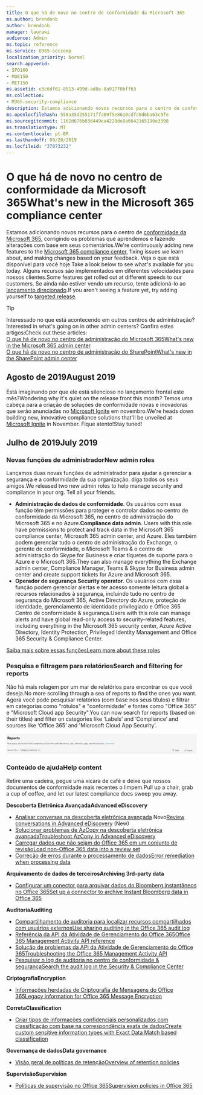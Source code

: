 ```yaml
---
title: O que há de novo no centro de conformidade da Microsoft 365
ms.author: brendonb
author: brendonb
manager: laurawi
audience: Admin
ms.topic: reference
ms.service: O365-seccomp
localization_priority: Normal
search.appverid:
- SPO160
- MOE150
- MET150
ms.assetid: e3c6df61-8513-499d-ad8e-8a91770bff63
ms.collection:
- M365-security-compliance
description: Estamos adicionando novos recursos para o centro de conformidade da Microsoft 365, corrigindo os problemas que aprendemos e fazendo alterações com base em seus comentários. Descubra o que temos para este mês.
ms.openlocfilehash: 558a35d255171ffa09f5e8610cdfc0d6ba63c9fe
ms.sourcegitcommit: 1162d676b036449ea4220de8a6642165190e3398
ms.translationtype: MT
ms.contentlocale: pt-BR
ms.lasthandoff: 09/20/2019
ms.locfileid: "37073232"
---
```

# <a name="whats-new-in-the-microsoft-365-compliance-center"></a><span data-ttu-id="db3ba-104">O que há de novo no centro de conformidade da Microsoft 365</span><span class="sxs-lookup"><span data-stu-id="db3ba-104">What's new in the Microsoft 365 compliance center</span></span>

<span data-ttu-id="db3ba-105">Estamos adicionando novos recursos para o centro de [conformidade da Microsoft 365](microsoft-365-compliance-center.md), corrigindo os problemas que aprendemos e fazendo alterações com base em seus comentários.</span><span class="sxs-lookup"><span data-stu-id="db3ba-105">We're continuously adding new features to the [Microsoft 365 compliance center](microsoft-365-compliance-center.md), fixing issues we learn about, and making changes based on your feedback.</span></span> <span data-ttu-id="db3ba-106">Veja o que está disponível para você hoje.</span><span class="sxs-lookup"><span data-stu-id="db3ba-106">Take a look below to see what's available for you today.</span></span> <span data-ttu-id="db3ba-107">Alguns recursos são implementados em diferentes velocidades para nossos clientes.</span><span class="sxs-lookup"><span data-stu-id="db3ba-107">Some features get rolled out at different speeds to our customers.</span></span> <span data-ttu-id="db3ba-108">Se ainda não estiver vendo um recurso, tente adicioná-lo ao [lançamento direcionado](https://docs.microsoft.com/office365/admin/manage/release-options-in-office-365).</span><span class="sxs-lookup"><span data-stu-id="db3ba-108">If you aren't seeing a feature yet, try adding yourself to [targeted release](https://docs.microsoft.com/office365/admin/manage/release-options-in-office-365).</span></span>

> [!TIP]
> <span data-ttu-id="db3ba-109">Interessado no que está acontecendo em outros centros de administração?</span><span class="sxs-lookup"><span data-stu-id="db3ba-109">Interested in what's going on in other admin centers?</span></span> <span data-ttu-id="db3ba-110">Confira estes artigos:</span><span class="sxs-lookup"><span data-stu-id="db3ba-110">Check out these articles:</span></span><br>[<span data-ttu-id="db3ba-111">O que há de novo no centro de administração do Microsoft 365</span><span class="sxs-lookup"><span data-stu-id="db3ba-111">What's new in the Microsoft 365 admin center</span></span>](https://docs.microsoft.com/office365/admin/whats-new-in-preview?view=o365-worldwide)<br>[<span data-ttu-id="db3ba-112">O que há de novo no centro de administração do SharePoint</span><span class="sxs-lookup"><span data-stu-id="db3ba-112">What's new in the SharePoint admin center</span></span>](https://docs.microsoft.com/sharepoint/what-s-new-in-admin-center)

## <a name="august-2019"></a><span data-ttu-id="db3ba-113">Agosto de 2019</span><span class="sxs-lookup"><span data-stu-id="db3ba-113">August 2019</span></span>

<span data-ttu-id="db3ba-114">Está imaginando por que ele está silencioso no lançamento frontal este mês?</span><span class="sxs-lookup"><span data-stu-id="db3ba-114">Wondering why it's quiet on the release front this month?</span></span> <span data-ttu-id="db3ba-115">Temos uma cabeça para a criação de soluções de conformidade novas e inovadoras que serão anunciadas no [Microsoft Ignite](https://www.microsoft.com/ignite) em novembro.</span><span class="sxs-lookup"><span data-stu-id="db3ba-115">We're heads down building new, innovative compliance solutions that'll be unveiled at [Microsoft Ignite](https://www.microsoft.com/ignite) in November.</span></span> <span data-ttu-id="db3ba-116">Fique atento!</span><span class="sxs-lookup"><span data-stu-id="db3ba-116">Stay tuned!</span></span>

## <a name="july-2019"></a><span data-ttu-id="db3ba-117">Julho de 2019</span><span class="sxs-lookup"><span data-stu-id="db3ba-117">July 2019</span></span>

### <a name="new-admin-roles"></a><span data-ttu-id="db3ba-118">Novas funções de administrador</span><span class="sxs-lookup"><span data-stu-id="db3ba-118">New admin roles</span></span>

<span data-ttu-id="db3ba-119">Lançamos duas novas funções de administrador para ajudar a gerenciar a segurança e a conformidade da sua organização. diga todos os seus amigos.</span><span class="sxs-lookup"><span data-stu-id="db3ba-119">We released two new admin roles to help manage security and compliance in your org. Tell all your friends.</span></span>

- <span data-ttu-id="db3ba-120">**Administração de dados de conformidade**. Os usuários com essa função têm permissões para proteger e controlar dados no centro de conformidade da Microsoft 365, no centro de administração do Microsoft 365 e no Azure.</span><span class="sxs-lookup"><span data-stu-id="db3ba-120">**Compliance data admin**. Users with this role have permissions to protect and track data in the Microsoft 365 compliance center, Microsoft 365 admin center, and Azure.</span></span> <span data-ttu-id="db3ba-121">Eles também podem gerenciar tudo o centro de administração do Exchange, o gerente de conformidade, o Microsoft Teams & o centro de administração do Skype for Business e criar tíquetes de suporte para o Azure e o Microsoft 365.</span><span class="sxs-lookup"><span data-stu-id="db3ba-121">They can also manage everything the Exchange admin center, Compliance Manager, Teams & Skype for Business admin center and create support tickets for Azure and Microsoft 365.</span></span>
- <span data-ttu-id="db3ba-122">**Operador de segurança**.</span><span class="sxs-lookup"><span data-stu-id="db3ba-122">**Security operator**.</span></span> <span data-ttu-id="db3ba-123">Os usuários com essa função podem gerenciar alertas e ter acesso somente leitura global a recursos relacionados à segurança, incluindo tudo no centro de segurança do Microsoft 365, Active Directory do Azure, proteção de identidade, gerenciamento de identidade privilegiado e Office 365 Centro de conformidade & segurança.</span><span class="sxs-lookup"><span data-stu-id="db3ba-123">Users with this role can manage alerts and have global read-only access to security-related features, including everything in the Microsoft 365 security center, Azure Active Directory, Identity Protection, Privileged Identity Management and Office 365 Security & Compliance Center.</span></span>

[<span data-ttu-id="db3ba-124">Saiba mais sobre essas funções</span><span class="sxs-lookup"><span data-stu-id="db3ba-124">Learn more about these roles</span></span>](https://docs.microsoft.com/microsoft-365/security//office-365-security/permissions-microsoft-365-compliance-security)

### <a name="search-and-filtering-for-reports"></a><span data-ttu-id="db3ba-125">Pesquisa e filtragem para relatórios</span><span class="sxs-lookup"><span data-stu-id="db3ba-125">Search and filtering for reports</span></span>

<span data-ttu-id="db3ba-126">Não há mais rolagem por um mar de relatórios para encontrar os que você deseja.</span><span class="sxs-lookup"><span data-stu-id="db3ba-126">No more scrolling through a sea of reports to find the ones you want.</span></span> <span data-ttu-id="db3ba-127">Agora você pode pesquisar relatórios (com base nos seus títulos) e filtrar em categorias como "rótulos" e "conformidade" e fontes como "Office 365" e "Microsoft Cloud app Security".</span><span class="sxs-lookup"><span data-stu-id="db3ba-127">You can now search for reports (based on their titles) and filter on categories like ‘Labels’ and ‘Compliance’ and sources like ‘Office 365’ and 'Microsoft Cloud App Security’.</span></span>

![Captura de tela dos botões de pesquisa e filtro para relatórios com um filtro aplicado](media/mcc_report_filtering.png)

### <a name="help-content"></a><span data-ttu-id="db3ba-129">Conteúdo de ajuda</span><span class="sxs-lookup"><span data-stu-id="db3ba-129">Help content</span></span>

<span data-ttu-id="db3ba-130">Retire uma cadeira, pegue uma xícara de café e deixe que nossos documentos de conformidade mais recentes o limpem.</span><span class="sxs-lookup"><span data-stu-id="db3ba-130">Pull up a chair, grab a cup of coffee, and let our latest compliance docs sweep you away.</span></span>

<span data-ttu-id="db3ba-131">**Descoberta Eletrônica Avançada**</span><span class="sxs-lookup"><span data-stu-id="db3ba-131">**Advanced eDiscovery**</span></span>
- <span data-ttu-id="db3ba-132">[Analisar conversas na descoberta eletrônica avançada](conversation-review-sets.md) Novo</span><span class="sxs-lookup"><span data-stu-id="db3ba-132">[Review conversations in Advanced eDiscovery](conversation-review-sets.md) (New)</span></span>
- [<span data-ttu-id="db3ba-133">Solucionar problemas de AzCopy na descoberta eletrônica avançada</span><span class="sxs-lookup"><span data-stu-id="db3ba-133">Troubleshoot AzCopy in Advanced eDiscovery</span></span>](troubleshooting-azcopy.md)
- [<span data-ttu-id="db3ba-134">Carregar dados que não sejam do Office 365 em um conjunto de revisão</span><span class="sxs-lookup"><span data-stu-id="db3ba-134">Load non-Office 365 data into a review set</span></span>](load-non-office365-data.md)
- [<span data-ttu-id="db3ba-135">Correção de erros durante o processamento de dados</span><span class="sxs-lookup"><span data-stu-id="db3ba-135">Error remediation when processing data</span></span>](error-remediation.md)

<span data-ttu-id="db3ba-136">**Arquivamento de dados de terceiros**</span><span class="sxs-lookup"><span data-stu-id="db3ba-136">**Archiving 3rd-party data**</span></span>
- [<span data-ttu-id="db3ba-137">Configurar um conector para arquivar dados do Bloomberg instantâneos no Office 365</span><span class="sxs-lookup"><span data-stu-id="db3ba-137">Set up a connector to archive Instant Bloomberg data in Office 365</span></span>](archive-instant-bloomberg-data.md)

<span data-ttu-id="db3ba-138">**Auditoria**</span><span class="sxs-lookup"><span data-stu-id="db3ba-138">**Auditing**</span></span>
- [<span data-ttu-id="db3ba-139">Compartilhamento de auditoria para localizar recursos compartilhados com usuários externos</span><span class="sxs-lookup"><span data-stu-id="db3ba-139">Use sharing auditing in the Office 365 audit log</span></span>](use-sharing-auditing.md)
- [<span data-ttu-id="db3ba-140">Referência da API da Atividade de Gerenciamento do Office 365</span><span class="sxs-lookup"><span data-stu-id="db3ba-140">Office 365 Management Activity API reference</span></span>](https://docs.microsoft.com/office/office-365-management-api/office-365-management-activity-api-reference)
- [<span data-ttu-id="db3ba-141">Solução de problemas da API da Atividade de Gerenciamento do Office 365</span><span class="sxs-lookup"><span data-stu-id="db3ba-141">Troubleshooting the Office 365 Management Activity API</span></span>](https://docs.microsoft.com/office/office-365-management-api/troubleshooting-the-office-365-management-activity-api)
- [<span data-ttu-id="db3ba-142">Pesquisar o log de auditoria no centro de conformidade & segurança</span><span class="sxs-lookup"><span data-stu-id="db3ba-142">Search the audit log in the Security & Compliance Center</span></span>](search-the-audit-log-in-security-and-compliance.md)

<span data-ttu-id="db3ba-143">**Criptografia**</span><span class="sxs-lookup"><span data-stu-id="db3ba-143">**Encryption**</span></span>
- [<span data-ttu-id="db3ba-144">Informações herdadas de Criptografia de Mensagens do Office 365</span><span class="sxs-lookup"><span data-stu-id="db3ba-144">Legacy information for Office 365 Message Encryption</span></span>](legacy-information-for-message-encryption.md)

<span data-ttu-id="db3ba-145">**Correta**</span><span class="sxs-lookup"><span data-stu-id="db3ba-145">**Classification**</span></span>
- [<span data-ttu-id="db3ba-146">Criar tipos de informações confidenciais personalizados com classificação com base na correspondência exata de dados</span><span class="sxs-lookup"><span data-stu-id="db3ba-146">Create custom sensitive information types with Exact Data Match based classification</span></span>](create-custom-sensitive-information-types-with-exact-data-match-based-classification.md)

<span data-ttu-id="db3ba-147">**Governança de dados**</span><span class="sxs-lookup"><span data-stu-id="db3ba-147">**Data governance**</span></span>
- [<span data-ttu-id="db3ba-148">Visão geral de políticas de retenção</span><span class="sxs-lookup"><span data-stu-id="db3ba-148">Overview of retention policies</span></span>](retention-policies.md)

<span data-ttu-id="db3ba-149">**Supervisão**</span><span class="sxs-lookup"><span data-stu-id="db3ba-149">**Supervision**</span></span>
- [<span data-ttu-id="db3ba-150">Políticas de supervisão no Office 365</span><span class="sxs-lookup"><span data-stu-id="db3ba-150">Supervision policies in Office 365</span></span>](supervision-policies.md)